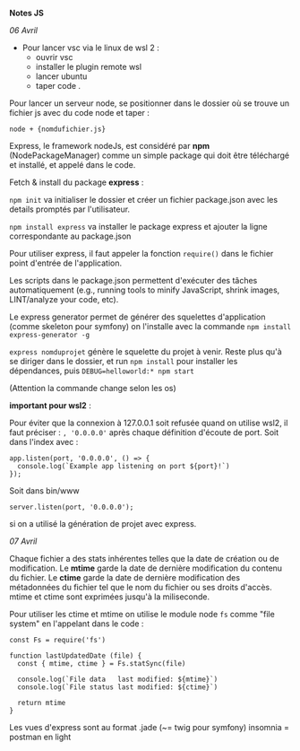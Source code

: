 **Notes JS**

*06 Avril*

- Pour lancer vsc via le linux de wsl 2 :
    - ouvrir vsc
    - installer le plugin remote wsl
    - lancer ubuntu
    - taper code .

Pour lancer un serveur node, se positionner dans le dossier où se trouve un fichier js avec du code node et taper :

```node + {nomdufichier.js}```

Express, le framework nodeJs, est considéré par **npm** (NodePackageManager) comme un simple package qui doit être téléchargé et installé, et appelé dans le code.

Fetch & install du package **express** :

```npm init``` va initialiser le dossier et créer un fichier package.json avec les details promptés par l'utilisateur.

```npm install express``` va installer le package express et ajouter la ligne correspondante au package.json

Pour utiliser express, il faut appeler la fonction ```require()``` dans le fichier point d'entrée de l'application.

Les scripts dans le package.json permettent d'exécuter des tâches automatiquement (e.g., running tools to minify JavaScript, shrink images, LINT/analyze your code, etc).

Le express generator permet de générer des squelettes d'application (comme skeleton pour symfony) on l'installe avec la commande ```npm install express-generator -g```

```express nomduprojet``` génère le squelette du projet à venir. Reste plus qu'à se diriger dans le dossier, et run ```npm install``` pour installer les dépendances, puis ```DEBUG=helloworld:* npm start```

(Attention la commande change selon les os)

**important pour wsl2** :

Pour éviter que la connexion à 127.0.0.1 soit refusée quand on utilise wsl2, il faut préciser : ```, '0.0.0.0'``` après chaque définition d'écoute de port. Soit dans l'index avec :
```
app.listen(port, '0.0.0.0', () => {
  console.log(`Example app listening on port ${port}!`)
});
```
Soit dans bin/www

```
server.listen(port, '0.0.0.0');
```
si on a utilisé la génération de projet avec express.

*07 Avril*

Chaque fichier a des stats inhérentes telles que la date de création ou de modification. Le **mtime** garde la date de dernière modification du contenu du fichier. Le **ctime** garde la date de dernière modification des métadonnées du fichier tel que le nom du fichier ou ses droits d'accès. mtime et ctime sont exprimées jusqu'à la miliseconde.

Pour utiliser les ctime et mtime on utilise le module node ```fs``` comme "file system" en l'appelant dans le code :
```
const Fs = require('fs')

function lastUpdatedDate (file) {  
  const { mtime, ctime } = Fs.statSync(file)

  console.log(`File data   last modified: ${mtime}`)
  console.log(`File status last modified: ${ctime}`)

  return mtime
}
```

Les vues d'express sont au format .jade (~= twig pour symfony)
insomnia = postman en light